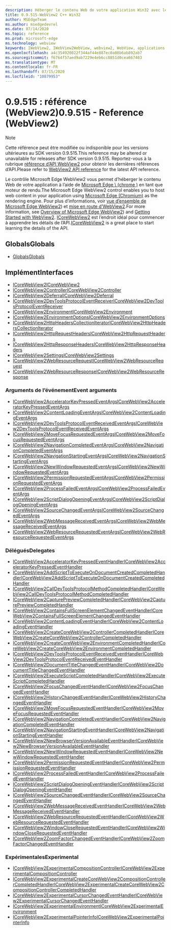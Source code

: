 ```yaml
---
description: Héberger le contenu Web de votre application Win32 avec le contrôle WebView 2 de Microsoft Edge
title: 0.9.515-WebView2 C++ Win32
author: MSEdgeTeam
ms.author: msedgedevrel
ms.date: 07/14/2020
ms.topic: reference
ms.prod: microsoft-edge
ms.technology: webview
keywords: IWebView2, IWebView2WebView, webview2, WebView, applications Win32, Win32, Edge, ICoreWebView2, ICoreWebView2Controller, contrôle de navigateur, html Edge
ms.openlocfilehash: a4c354920022f344af44e887ec0a08b6ab892ab7
ms.sourcegitcommit: f6764f57aed9ab7229e4eb6cc8851d0cea667403
ms.translationtype: MT
ms.contentlocale: fr-FR
ms.lasthandoff: 07/15/2020
ms.locfileid: "10879953"
---
```

# <span data-ttu-id="25cd4-104">0.9.515 : référence (WebView2)</span><span class="sxs-lookup"><span data-stu-id="25cd4-104">0.9.515 - Reference (WebView2)</span></span>  

> [!NOTE]
> <span data-ttu-id="25cd4-105">Cette référence peut être modifiée ou indisponible pour les versions ultérieures au SDK version 0.9.515.</span><span class="sxs-lookup"><span data-stu-id="25cd4-105">This reference may be altered or unavailable for releases after SDK version 0.9.515.</span></span> <span data-ttu-id="25cd4-106">Reportez-vous à la rubrique [référence d’API WebView2](../../webview2-api-reference.md) pour obtenir les dernières références d’API.</span><span class="sxs-lookup"><span data-stu-id="25cd4-106">Please refer to [WebView2 API reference](../../webview2-api-reference.md) for the latest API reference.</span></span>

<span data-ttu-id="25cd4-107">Le contrôle Microsoft Edge WebView2 vous permet d’héberger le contenu Web de votre application à l’aide de [Microsoft Edge \ (chrome \)](https://www.microsoftedgeinsider.com) en tant que moteur de rendu.</span><span class="sxs-lookup"><span data-stu-id="25cd4-107">The Microsoft Edge WebView2 control enables you to host web content in your application using [Microsoft Edge \(Chromium\)](https://www.microsoftedgeinsider.com) as the rendering engine.</span></span>  <span data-ttu-id="25cd4-108">Pour plus d’informations, voir [vue d’ensemble de Microsoft Edge WebView2](../../index.md)) et [mise en route d’WebView2](../../gettingstarted/win32.md).</span><span class="sxs-lookup"><span data-stu-id="25cd4-108">For more information, see [Overview of Microsoft Edge WebView2](../../index.md)) and [Getting Started with WebView2](../../gettingstarted/win32.md).</span></span>  <span data-ttu-id="25cd4-109">[ICoreWebView2](0-9-488/ICoreWebView2.md) est l’endroit idéal pour commencer à apprendre les détails de l’API.</span><span class="sxs-lookup"><span data-stu-id="25cd4-109">[ICoreWebView2](0-9-488/ICoreWebView2.md) is a great place to start learning the details of the API.</span></span>  

## <span data-ttu-id="25cd4-110">Globals</span><span class="sxs-lookup"><span data-stu-id="25cd4-110">Globals</span></span>  

*   [<span data-ttu-id="25cd4-111">Globals</span><span class="sxs-lookup"><span data-stu-id="25cd4-111">Globals</span></span>](0-9-488/webview2-idl.md)  

## <span data-ttu-id="25cd4-112">Implément</span><span class="sxs-lookup"><span data-stu-id="25cd4-112">Interfaces</span></span>  
*   [<span data-ttu-id="25cd4-113">ICoreWebView2</span><span class="sxs-lookup"><span data-stu-id="25cd4-113">ICoreWebView2</span></span>](0-9-488/icorewebview2.md)
*   [<span data-ttu-id="25cd4-114">ICoreWebView2Controller</span><span class="sxs-lookup"><span data-stu-id="25cd4-114">ICoreWebView2Controller</span></span>](0-9-488/icorewebview2controller.md)
*   [<span data-ttu-id="25cd4-115">ICoreWebView2Deferral</span><span class="sxs-lookup"><span data-stu-id="25cd4-115">ICoreWebView2Deferral</span></span>](0-9-488/icorewebview2deferral.md)
*   [<span data-ttu-id="25cd4-116">ICoreWebView2DevToolsProtocolEventReceiver</span><span class="sxs-lookup"><span data-stu-id="25cd4-116">ICoreWebView2DevToolsProtocolEventReceiver</span></span>](0-9-488/icorewebview2devtoolsprotocoleventreceiver.md)
*   [<span data-ttu-id="25cd4-117">ICoreWebView2Environment</span><span class="sxs-lookup"><span data-stu-id="25cd4-117">ICoreWebView2Environment</span></span>](0-9-488/icorewebview2environment.md)
*   [<span data-ttu-id="25cd4-118">ICoreWebView2EnvironmentOptions</span><span class="sxs-lookup"><span data-stu-id="25cd4-118">ICoreWebView2EnvironmentOptions</span></span>](0-9-488/icorewebview2environmentoptions.md)
*   [<span data-ttu-id="25cd4-119">ICoreWebView2HttpHeadersCollectionIterator</span><span class="sxs-lookup"><span data-stu-id="25cd4-119">ICoreWebView2HttpHeadersCollectionIterator</span></span>](0-9-488/icorewebview2httpheaderscollectioniterator.md)
*   [<span data-ttu-id="25cd4-120">ICoreWebView2HttpRequestHeaders</span><span class="sxs-lookup"><span data-stu-id="25cd4-120">ICoreWebView2HttpRequestHeaders</span></span>](0-9-488/icorewebview2httprequestheaders.md)
*   [<span data-ttu-id="25cd4-121">ICoreWebView2HttpResponseHeaders</span><span class="sxs-lookup"><span data-stu-id="25cd4-121">ICoreWebView2HttpResponseHeaders</span></span>](0-9-488/icorewebview2httpresponseheaders.md)
*   [<span data-ttu-id="25cd4-122">ICoreWebView2Settings</span><span class="sxs-lookup"><span data-stu-id="25cd4-122">ICoreWebView2Settings</span></span>](0-9-488/icorewebview2settings.md)
*   [<span data-ttu-id="25cd4-123">ICoreWebView2WebResourceRequest</span><span class="sxs-lookup"><span data-stu-id="25cd4-123">ICoreWebView2WebResourceRequest</span></span>](0-9-488/icorewebview2webresourcerequest.md)
*   [<span data-ttu-id="25cd4-124">ICoreWebView2WebResourceResponse</span><span class="sxs-lookup"><span data-stu-id="25cd4-124">ICoreWebView2WebResourceResponse</span></span>](0-9-488/icorewebview2webresourceresponse.md)

### <span data-ttu-id="25cd4-125">Arguments de l’événement</span><span class="sxs-lookup"><span data-stu-id="25cd4-125">Event arguments</span></span>

*   [<span data-ttu-id="25cd4-126">ICoreWebView2AcceleratorKeyPressedEventArgs</span><span class="sxs-lookup"><span data-stu-id="25cd4-126">ICoreWebView2AcceleratorKeyPressedEventArgs</span></span>](0-9-488/icorewebview2acceleratorkeypressedeventargs.md)
*   [<span data-ttu-id="25cd4-127">ICoreWebView2ContentLoadingEventArgs</span><span class="sxs-lookup"><span data-stu-id="25cd4-127">ICoreWebView2ContentLoadingEventArgs</span></span>](0-9-488/icorewebview2contentloadingeventargs.md)
*   [<span data-ttu-id="25cd4-128">ICoreWebView2DevToolsProtocolEventReceivedEventArgs</span><span class="sxs-lookup"><span data-stu-id="25cd4-128">ICoreWebView2DevToolsProtocolEventReceivedEventArgs</span></span>](0-9-488/icorewebview2devtoolsprotocoleventreceivedeventargs.md)
*   [<span data-ttu-id="25cd4-129">ICoreWebView2MoveFocusRequestedEventArgs</span><span class="sxs-lookup"><span data-stu-id="25cd4-129">ICoreWebView2MoveFocusRequestedEventArgs</span></span>](0-9-488/icorewebview2movefocusrequestedeventargs.md)
*   [<span data-ttu-id="25cd4-130">ICoreWebView2NavigationCompletedEventArgs</span><span class="sxs-lookup"><span data-stu-id="25cd4-130">ICoreWebView2NavigationCompletedEventArgs</span></span>](0-9-488/icorewebview2navigationcompletedeventargs.md)
*   [<span data-ttu-id="25cd4-131">ICoreWebView2NavigationStartingEventArgs</span><span class="sxs-lookup"><span data-stu-id="25cd4-131">ICoreWebView2NavigationStartingEventArgs</span></span>](0-9-488/icorewebview2navigationstartingeventargs.md)
*   [<span data-ttu-id="25cd4-132">ICoreWebView2NewWindowRequestedEventArgs</span><span class="sxs-lookup"><span data-stu-id="25cd4-132">ICoreWebView2NewWindowRequestedEventArgs</span></span>](0-9-488/icorewebview2newwindowrequestedeventargs.md)
*   [<span data-ttu-id="25cd4-133">ICoreWebView2PermissionRequestedEventArgs</span><span class="sxs-lookup"><span data-stu-id="25cd4-133">ICoreWebView2PermissionRequestedEventArgs</span></span>](0-9-488/icorewebview2permissionrequestedeventargs.md)
*   [<span data-ttu-id="25cd4-134">ICoreWebView2ProcessFailedEventArgs</span><span class="sxs-lookup"><span data-stu-id="25cd4-134">ICoreWebView2ProcessFailedEventArgs</span></span>](0-9-488/icorewebview2processfailedeventargs.md)
*   [<span data-ttu-id="25cd4-135">ICoreWebView2ScriptDialogOpeningEventArgs</span><span class="sxs-lookup"><span data-stu-id="25cd4-135">ICoreWebView2ScriptDialogOpeningEventArgs</span></span>](0-9-488/icorewebview2scriptdialogopeningeventargs.md)
*   [<span data-ttu-id="25cd4-136">ICoreWebView2SourceChangedEventArgs</span><span class="sxs-lookup"><span data-stu-id="25cd4-136">ICoreWebView2SourceChangedEventArgs</span></span>](0-9-488/icorewebview2sourcechangedeventargs.md)
*   [<span data-ttu-id="25cd4-137">ICoreWebView2WebMessageReceivedEventArgs</span><span class="sxs-lookup"><span data-stu-id="25cd4-137">ICoreWebView2WebMessageReceivedEventArgs</span></span>](0-9-488/icorewebview2webmessagereceivedeventargs.md)
*   [<span data-ttu-id="25cd4-138">ICoreWebView2WebResourceRequestedEventArgs</span><span class="sxs-lookup"><span data-stu-id="25cd4-138">ICoreWebView2WebResourceRequestedEventArgs</span></span>](0-9-488/icorewebview2webresourcerequestedeventargs.md)

### <span data-ttu-id="25cd4-139">Délégués</span><span class="sxs-lookup"><span data-stu-id="25cd4-139">Delegates</span></span>

*   [<span data-ttu-id="25cd4-140">ICoreWebView2AcceleratorKeyPressedEventHandler</span><span class="sxs-lookup"><span data-stu-id="25cd4-140">ICoreWebView2AcceleratorKeyPressedEventHandler</span></span>](0-9-488/icorewebview2acceleratorkeypressedeventhandler.md)
*   [<span data-ttu-id="25cd4-141">ICoreWebView2AddScriptToExecuteOnDocumentCreatedCompletedHandler</span><span class="sxs-lookup"><span data-stu-id="25cd4-141">ICoreWebView2AddScriptToExecuteOnDocumentCreatedCompletedHandler</span></span>](0-9-488/icorewebview2addscripttoexecuteondocumentcreatedcompletedhandler.md)
*   [<span data-ttu-id="25cd4-142">ICoreWebView2CallDevToolsProtocolMethodCompletedHandler</span><span class="sxs-lookup"><span data-stu-id="25cd4-142">ICoreWebView2CallDevToolsProtocolMethodCompletedHandler</span></span>](0-9-488/icorewebview2calldevtoolsprotocolmethodcompletedhandler.md)
*   [<span data-ttu-id="25cd4-143">ICoreWebView2CapturePreviewCompletedHandler</span><span class="sxs-lookup"><span data-stu-id="25cd4-143">ICoreWebView2CapturePreviewCompletedHandler</span></span>](0-9-488/icorewebview2capturepreviewcompletedhandler.md)
*   [<span data-ttu-id="25cd4-144">ICoreWebView2ContainsFullScreenElementChangedEventHandler</span><span class="sxs-lookup"><span data-stu-id="25cd4-144">ICoreWebView2ContainsFullScreenElementChangedEventHandler</span></span>](0-9-488/icorewebview2containsfullscreenelementchangedeventhandler.md)
*   [<span data-ttu-id="25cd4-145">ICoreWebView2ContentLoadingEventHandler</span><span class="sxs-lookup"><span data-stu-id="25cd4-145">ICoreWebView2ContentLoadingEventHandler</span></span>](0-9-488/icorewebview2contentloadingeventhandler.md)
*   [<span data-ttu-id="25cd4-146">ICoreWebView2CreateCoreWebView2ControllerCompletedHandler</span><span class="sxs-lookup"><span data-stu-id="25cd4-146">ICoreWebView2CreateCoreWebView2ControllerCompletedHandler</span></span>](0-9-488/icorewebview2createcorewebview2controllercompletedhandler.md)
*   [<span data-ttu-id="25cd4-147">ICoreWebView2CreateCoreWebView2EnvironmentCompletedHandler</span><span class="sxs-lookup"><span data-stu-id="25cd4-147">ICoreWebView2CreateCoreWebView2EnvironmentCompletedHandler</span></span>](0-9-488/icorewebview2createcorewebview2environmentcompletedhandler.md)
*   [<span data-ttu-id="25cd4-148">ICoreWebView2DevToolsProtocolEventReceivedEventHandler</span><span class="sxs-lookup"><span data-stu-id="25cd4-148">ICoreWebView2DevToolsProtocolEventReceivedEventHandler</span></span>](0-9-488/icorewebview2devtoolsprotocoleventreceivedeventhandler.md)
*   [<span data-ttu-id="25cd4-149">ICoreWebView2DocumentTitleChangedEventHandler</span><span class="sxs-lookup"><span data-stu-id="25cd4-149">ICoreWebView2DocumentTitleChangedEventHandler</span></span>](0-9-488/icorewebview2documenttitlechangedeventhandler.md)
*   [<span data-ttu-id="25cd4-150">ICoreWebView2ExecuteScriptCompletedHandler</span><span class="sxs-lookup"><span data-stu-id="25cd4-150">ICoreWebView2ExecuteScriptCompletedHandler</span></span>](0-9-488/icorewebview2executescriptcompletedhandler.md)
*   [<span data-ttu-id="25cd4-151">ICoreWebView2FocusChangedEventHandler</span><span class="sxs-lookup"><span data-stu-id="25cd4-151">ICoreWebView2FocusChangedEventHandler</span></span>](0-9-488/icorewebview2focuschangedeventhandler.md)
*   [<span data-ttu-id="25cd4-152">ICoreWebView2HistoryChangedEventHandler</span><span class="sxs-lookup"><span data-stu-id="25cd4-152">ICoreWebView2HistoryChangedEventHandler</span></span>](0-9-488/icorewebview2historychangedeventhandler.md)
*   [<span data-ttu-id="25cd4-153">ICoreWebView2MoveFocusRequestedEventHandler</span><span class="sxs-lookup"><span data-stu-id="25cd4-153">ICoreWebView2MoveFocusRequestedEventHandler</span></span>](0-9-488/icorewebview2movefocusrequestedeventhandler.md)
*   [<span data-ttu-id="25cd4-154">ICoreWebView2NavigationCompletedEventHandler</span><span class="sxs-lookup"><span data-stu-id="25cd4-154">ICoreWebView2NavigationCompletedEventHandler</span></span>](0-9-488/icorewebview2navigationcompletedeventhandler.md)
*   [<span data-ttu-id="25cd4-155">ICoreWebView2NavigationStartingEventHandler</span><span class="sxs-lookup"><span data-stu-id="25cd4-155">ICoreWebView2NavigationStartingEventHandler</span></span>](0-9-488/icorewebview2navigationstartingeventhandler.md)
*   [<span data-ttu-id="25cd4-156">ICoreWebView2NewBrowserVersionAvailableEventHandler</span><span class="sxs-lookup"><span data-stu-id="25cd4-156">ICoreWebView2NewBrowserVersionAvailableEventHandler</span></span>](0-9-488/icorewebview2newbrowserversionavailableeventhandler.md)
*   [<span data-ttu-id="25cd4-157">ICoreWebView2NewWindowRequestedEventHandler</span><span class="sxs-lookup"><span data-stu-id="25cd4-157">ICoreWebView2NewWindowRequestedEventHandler</span></span>](0-9-488/icorewebview2newwindowrequestedeventhandler.md)
*   [<span data-ttu-id="25cd4-158">ICoreWebView2PermissionRequestedEventHandler</span><span class="sxs-lookup"><span data-stu-id="25cd4-158">ICoreWebView2PermissionRequestedEventHandler</span></span>](0-9-488/icorewebview2permissionrequestedeventhandler.md)
*   [<span data-ttu-id="25cd4-159">ICoreWebView2ProcessFailedEventHandler</span><span class="sxs-lookup"><span data-stu-id="25cd4-159">ICoreWebView2ProcessFailedEventHandler</span></span>](0-9-488/icorewebview2processfailedeventhandler.md)
*   [<span data-ttu-id="25cd4-160">ICoreWebView2ScriptDialogOpeningEventHandler</span><span class="sxs-lookup"><span data-stu-id="25cd4-160">ICoreWebView2ScriptDialogOpeningEventHandler</span></span>](0-9-488/icorewebview2scriptdialogopeningeventhandler.md)
*   [<span data-ttu-id="25cd4-161">ICoreWebView2SourceChangedEventHandler</span><span class="sxs-lookup"><span data-stu-id="25cd4-161">ICoreWebView2SourceChangedEventHandler</span></span>](0-9-488/icorewebview2sourcechangedeventhandler.md)
*   [<span data-ttu-id="25cd4-162">ICoreWebView2WebMessageReceivedEventHandler</span><span class="sxs-lookup"><span data-stu-id="25cd4-162">ICoreWebView2WebMessageReceivedEventHandler</span></span>](0-9-488/icorewebview2webmessagereceivedeventhandler.md)
*   [<span data-ttu-id="25cd4-163">ICoreWebView2WebResourceRequestedEventHandler</span><span class="sxs-lookup"><span data-stu-id="25cd4-163">ICoreWebView2WebResourceRequestedEventHandler</span></span>](0-9-488/icorewebview2webresourcerequestedeventhandler.md)
*   [<span data-ttu-id="25cd4-164">ICoreWebView2WindowCloseRequestedEventHandler</span><span class="sxs-lookup"><span data-stu-id="25cd4-164">ICoreWebView2WindowCloseRequestedEventHandler</span></span>](0-9-488/icorewebview2windowcloserequestedeventhandler.md)
*   [<span data-ttu-id="25cd4-165">ICoreWebView2ZoomFactorChangedEventHandler</span><span class="sxs-lookup"><span data-stu-id="25cd4-165">ICoreWebView2ZoomFactorChangedEventHandler</span></span>](0-9-488/icorewebview2zoomfactorchangedeventhandler.md)

### <span data-ttu-id="25cd4-166">Expérimentales</span><span class="sxs-lookup"><span data-stu-id="25cd4-166">Experimental</span></span>

*   [<span data-ttu-id="25cd4-167">ICoreWebView2ExperimentalCompositionController</span><span class="sxs-lookup"><span data-stu-id="25cd4-167">ICoreWebView2ExperimentalCompositionController</span></span>](0-9-488/icorewebview2experimentalcompositioncontroller.md)
*   [<span data-ttu-id="25cd4-168">ICoreWebView2ExperimentalCreateCoreWebView2CompositionControllerCompletedHandler</span><span class="sxs-lookup"><span data-stu-id="25cd4-168">ICoreWebView2ExperimentalCreateCoreWebView2CompositionControllerCompletedHandler</span></span>](0-9-488/icorewebview2experimentalcreatecorewebview2compositioncontrollercompletedhandler.md)
*   [<span data-ttu-id="25cd4-169">ICoreWebView2ExperimentalCursorChangedEventHandler</span><span class="sxs-lookup"><span data-stu-id="25cd4-169">ICoreWebView2ExperimentalCursorChangedEventHandler</span></span>](0-9-488/icorewebview2experimentalcursorchangedeventhandler.md)
*   [<span data-ttu-id="25cd4-170">ICoreWebView2ExperimentalEnvironment</span><span class="sxs-lookup"><span data-stu-id="25cd4-170">ICoreWebView2ExperimentalEnvironment</span></span>](0-9-488/icorewebview2experimentalenvironment.md)
*   [<span data-ttu-id="25cd4-171">ICoreWebView2ExperimentalPointerInfo</span><span class="sxs-lookup"><span data-stu-id="25cd4-171">ICoreWebView2ExperimentalPointerInfo</span></span>](0-9-488/icorewebview2experimentalpointerinfo.md)
